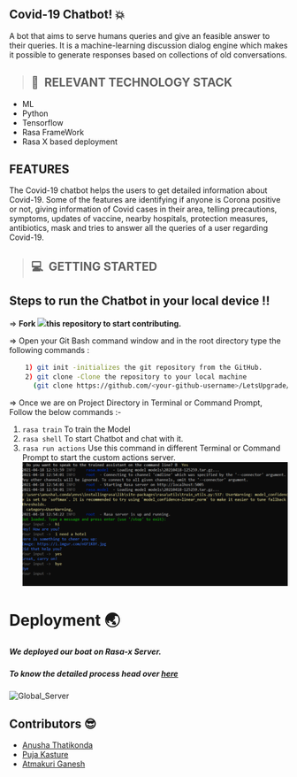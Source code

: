

## Covid-19 Chatbot! :boom:
A bot that aims to serve humans queries and give an feasible answer to their queries. It is a machine-learning discussion dialog engine which makes it possible to generate responses based on collections of old conversations.


>## 📂&nbsp; RELEVANT TECHNOLOGY STACK
* ML
* Python
* Tensorflow
* Rasa FrameWork
* Rasa X based deployment

## FEATURES
The Covid-19 chatbot helps the users to get detailed information about Covid-19. Some of the features are identifying if anyone is Corona positive or not, giving information of Covid cases in their area, telling precautions, symptoms, updates of vaccine, nearby hospitals, protection measures, antibiotics, mask and tries to answer all the queries of a user regarding Covid-19.

>## 💻&nbsp; GETTING STARTED

## Steps to run the Chatbot in your local device !!

=> **Fork <a href=https://github.com/LetsUpgrade/CHIT-CHAT><img src="https://img.icons8.com/ios/24/000000/code-fork.png"></a>this repository to start contributing.**

=> Open your Git Bash command window and in the root directory type the following commands :
```bash
    1) git init -initializes the git repository from the GitHub. 
    2) git clone -Clone the repository to your local machine
      (git clone https://github.com/<your-github-username>/LetsUpgrade/CHIT-CHAT.git)
```    
=> Once we are on Project Directory in Terminal or Command Prompt, Follow the below commands :-
1. `rasa train` To train the Model
2. `rasa shell` To start Chatbot and chat with it.
3. `rasa run actions` Use this command in different Terminal or Command Prompt to start the custom actions server.
![Local_server](https://github.com/anut123/Customercare-Chatbot/blob/main/Images/Local_server.png)
# Deployment :earth_asia:
##### We deployed our boat on Rasa-x Server.
##### To know the detailed process head over [here](https://github.com/LetsUpgrade/CHIT-CHAT/blob/master/Deployment%20Steps.docx)
![Global_Server](https://github.com/LetsUpgrade/CHIT-CHAT/blob/master/Images/global_server.jpeg)

## Contributors :sunglasses:
* [Anusha Thatikonda](https://github.com/anut123)
* [Puja Kasture](https://github.com/puja-kasture)
* [Atmakuri Ganesh](https://github.com/atmakuriganesh)




